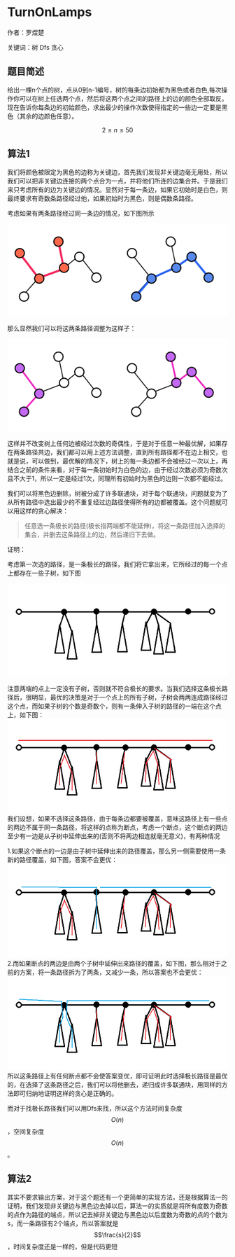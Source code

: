 # TurnOnLamps
作者：罗煜楚

关键词：树 Dfs 贪心 
## 题目简述
给出一棵n个点的树，点从0到n-1编号，树的每条边初始都为黑色或者白色,每次操作你可以在树上任选两个点，然后将这两个点之间的路径上的边的颜色全部取反。现在告诉你每条边的初始颜色，求出最少的操作次数使得指定的一些边一定要是黑色（其余的边颜色任意）。

$$2 \leqslant n \leqslant 50$$

## 算法1
我们将颜色被限定为黑色的边称为关键边，首先我们发现非关键边毫无用处，所以我们可以把非关键边连接的两个点合为一点，并将他们所连的边集合并。于是我们来只考虑所有的边为关键边的情况。显然对于每一条边，如果它初始时是白色，则最终要求有奇数条路径经过他，如果初始时为黑色，则是偶数条路径。

考虑如果有两条路径经过同一条边的情况，如下图所示

![error!](./before1.png)

那么显然我们可以将这两条路径调整为这样子：

![error!](./later1.png)

这样并不改变树上任何边被经过次数的奇偶性，于是对于任意一种最优解，如果存在两条路径共边，我们都可以用上述方法调整，直到所有路径都不在边上相交，也就是说，可以做到，最优解的情况下，树上的每一条边都不会被经过一次以上，再结合之前的条件来看，对于每一条初始时为白色的边，由于经过次数必须为奇数次且不大于1，所以一定是经过1次，同理所有初始时为黑色的边则一次都不能经过。

我们可以将黑色边删除，树被分成了许多联通块，对于每个联通块，问题就变为了从所有路径中选出最少的不重复经过边路径使得所有的边都被覆盖。这个问题就可以用这样的贪心解决：

>任意选一条极长的路径(极长指两端都不能延伸)，将这一条路径加入选择的集合，并删去这条路径上的边，然后递归下去做。

证明：

考虑第一次选的路径，是一条极长的路径，我们将它拿出来，它所经过的每一个点上都存在一些子树，如下图

![error](./tree1.png)

注意两端的点上一定没有子树，否则就不符合极长的要求。当我们选择这条极长路径后，很明显，最优的决策是对于一个点上的所有子树，子树会两两连成路径经过这个点，而如果子树的个数是奇数个，则有一条伸入子树的路径的一端在这个点上，如下图：
![error](./tree2.png)
我们设想，如果不选择这条路径，由于每条边都要被覆盖，意味这路径上有一些点的两边不属于同一条路径，将这样的点称为断点，考虑一个断点，这个断点的两边至少有一边是从子树中延伸出来的(否则不将两边相连就毫无意义)，有两种情况

1.如果这个断点的一边是由子树中延伸出来的路径覆盖，那么另一侧需要使用一条新的路径覆盖，如下图，答案不会更优：
![error](./tree3.png)
2.而如果断点的两边是由两个子树中延伸出来路径的覆盖，如下图，那么相对于之前的方案，将一条路径拆为了两条，又减少一条，所以答案也不会更优：![error!](./tree4.png)
所以这条路径上有任何断点都不会使答案变优，即可证明此时选择极长路径是最优的，在选择了这条路径之后，我们可以将他删去，递归成许多联通块，用同样的方法即可归纳地证明这样的贪心是正确的。

而对于找极长路径我们可以用Dfs来找，所以这个方法时间复杂度$$O(n)$$，空间复杂度$$O(n)$$。

## 算法2
其实不要求输出方案，对于这个题还有一个更简单的实现方法，还是根据算法一的证明，我们发现非关键边与黑色边去掉以后，算法一的实质就是将所有度数为奇数的点作为路径的端点，所以记去掉非关键边与黑色边以后度数为奇数的点的个数为s，而一条路径有2个端点，所以答案就是$$\frac{s}{2}$$，时间复杂度还是一样的，但是代码更短